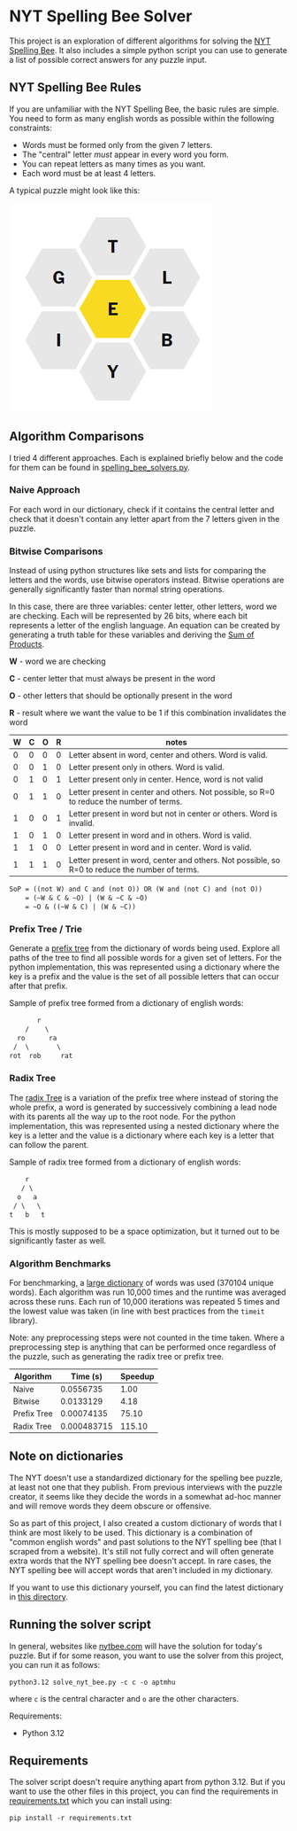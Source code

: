# NYT Spelling Bee Solver

This project is an exploration of different algorithms for solving
the [NYT Spelling Bee](https://www.nytimes.com/puzzles/spelling-bee). It also includes a simple python script you can
use to generate a list of possible correct answers for any puzzle input.

## NYT Spelling Bee Rules

If you are unfamiliar with the NYT Spelling Bee, the basic rules are simple. You need to form as many english words as
possible within the following constraints:

* Words must be formed only from the given 7 letters.
* The "central" letter *must* appear in every word you form.
* You can repeat letters as many times as you want.
* Each word must be at least 4 letters.

A typical puzzle might look like this:

![Honeycomb layout of 7 letters showing "E" in the center and "G", "T", "L", "B", "Y", and "I"](docs/nyt_spelling_bee_example.png)

## Algorithm Comparisons

I tried 4 different approaches. Each is explained briefly below and the code for them can be found
in [spelling_bee_solvers.py](spelling_bee_solvers.py).

### Naive Approach

For each word in our dictionary, check if it contains the central letter and check that it doesn't contain any letter
apart from the 7 letters given in the puzzle.

### Bitwise Comparisons

Instead of using python structures like sets and lists for comparing the letters and the words, use bitwise operators
instead. Bitwise operations are generally significantly faster than normal string operations.

In this case, there are three variables: center letter, other letters, word we are checking. Each will be represented by
26 bits, where each bit represents a letter of the english language. An equation can be created by generating a truth
table for these variables and deriving the [Sum of Products](https://en.wikipedia.org/wiki/Canonical_normal_form).

**W** - word we are checking

**C** - center letter that must always be present in the word

**O** - other letters that should be optionally present in the word

**R** - result where we want the value to be 1 if this combination invalidates the word

| W | C | O | R | notes                                                                                          |
|---|---|---|---|------------------------------------------------------------------------------------------------|
| 0 | 0 | 0 | 0 | Letter absent in word, center and others. Word is valid.                                       |
| 0 | 0 | 1 | 0 | Letter present only in others. Word is valid.                                                  |
| 0 | 1 | 0 | 1 | Letter present only in center. Hence, word is not valid                                        |
| 0 | 1 | 1 | 0 | Letter present in center and others. Not possible, so R=0 to reduce the number of terms.       |
| 1 | 0 | 0 | 1 | Letter present in word but not in center or others. Word is invalid.                           |
| 1 | 0 | 1 | 0 | Letter present in word and in others. Word is valid.                                           |
| 1 | 1 | 0 | 0 | Letter present in word and in center. Word is valid.                                           |
| 1 | 1 | 1 | 0 | Letter present in word, center and others. Not possible, so R=0 to reduce the number of terms. |

```
SoP = ((not W) and C and (not O)) OR (W and (not C) and (not O))
    = (~W & C & ~O) | (W & ~C & ~O)
    = ~O & ((~W & C) | (W & ~C))
```

### Prefix Tree / Trie

Generate a [prefix tree](https://en.wikipedia.org/wiki/Trie) from the dictionary of words being used. Explore all paths
of the tree to find all possible words for a given set of letters. For the python implementation, this was represented
using a dictionary where the key is a prefix and the value is the set of all possible letters that can occur after that
prefix.

Sample of prefix tree formed from a dictionary of english words:

```
       r
    /    \
  ro      ra
 /  \       \
rot  rob     rat
```

### Radix Tree

The [radix Tree](https://en.wikipedia.org/wiki/Radix_tree) is a variation of the prefix tree where instead of storing
the whole prefix, a word is generated by successively combining a lead node with its parents all the way up to the root
node. For the python implementation, this was represented using a nested dictionary where the key is a letter and the
value is a dictionary where each key is a letter that can follow the parent.

Sample of radix tree formed from a dictionary of english words:

```
    r
   / \
  o   a
 / \   \
t   b   t
```

This is mostly supposed to be a space optimization, but it turned out to be significantly faster as well.

### Algorithm Benchmarks

For benchmarking, a [large dictionary](data/raw_word_lists/words_alpha.txt) of words was used (370104 unique words).
Each
algorithm was run 10,000 times and the runtime was averaged across these runs. Each run of 10,000 iterations was
repeated 5 times and the lowest value was taken (in line with best practices from the `timeit` library).

Note: any preprocessing steps were not counted in the time taken. Where a preprocessing step is anything that can be
performed once regardless of the puzzle, such as generating the radix tree or prefix tree.

| Algorithm   | Time (s)    | Speedup |
|-------------|-------------|---------|
| Naive       | 0.0556735   | 1.00    |
| Bitwise     | 0.0133129   | 4.18    |
| Prefix Tree | 0.00074135  | 75.10   |
| Radix Tree  | 0.000483715 | 115.10  |

## Note on dictionaries

The NYT doesn't use a standardized dictionary for the spelling bee puzzle, at least not one that they publish. From
previous interviews with the puzzle creator, it seems like they decide the words in a somewhat ad-hoc manner and will
remove words they deem obscure or offensive.

So as part of this project, I also created a custom dictionary of words that I think are most likely to be used. This
dictionary is a combination of "common english words" and past solutions to the NYT spelling bee (that I scraped from a
website). It's still not fully correct and will often generate extra words that the NYT spelling bee doesn't accept. In
rare cases, the NYT spelling bee will accept words that aren't included in my dictionary.

If you want to use this dictionary yourself, you can find the latest dictionary
in [this directory](data/custom).

## Running the solver script

In general, websites like [nytbee.com](https://www.nytbee.com) will have the solution for today's puzzle. But if for
some reason, you want to use the solver from this project, you can run it as follows:

```commandline
python3.12 solve_nyt_bee.py -c c -o aptmhu
```

where `c` is the central character and `o` are the other characters.

Requirements:

* Python 3.12

## Requirements

The solver script doesn't require anything apart from python 3.12. But if you want to use the other files in this
project, you can find the requirements in [requirements.txt](requirements.txt) which you can install using:

```commandline
pip install -r requirements.txt
```